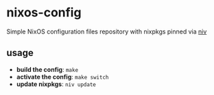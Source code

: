 # nixos-config
Simple NixOS configuration files repository with nixpkgs pinned via [niv](https://github.com/nmattia/niv)

## usage

- **build the config**: `make`
- **activate the config**: `make switch`
- **update nixpkgs**: `niv update`
